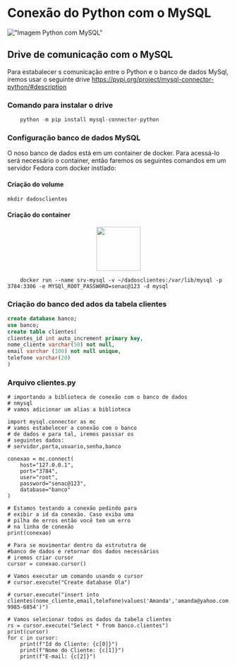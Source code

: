 # Conexão do Python com o MySQL

!["Imagem Python com MySQL"](https://miro.medium.com/v2/resize:fit:1358/1*5PSjhz9Xx-4cj4Dz2FrHkA.jpeg)

## Drive de comunicação com o MySQL
Para estabalecer s comunicação entre o Python e
 o banco de dados MySql, iremos usar o  seguinte drive
<a href="https://pypi.org/project/mysql-connector-python/#description"> https://pypi.org/project/mysql-connector-python/#description </a>

### Comando para instalar o drive
```python
    python -m pip install mysql-connector-python
```

### Configuração banco de dados MySQL
O noso banco de dados está em um container de docker. Para acessá-lo será necessário o container, então faremos os seguintes comandos em um servidor Fedora com docker instlado:

#### Criação do volume
```shell
mkdir dadosclientes
```

#### Criação do container
<center>
<img src="https://cdn.iconscout.com/icon/free/png-256/free-docker-226091.png" height="100" width="100">
</center>

```shell
    docker run --name srv-mysql -v ~/dadosclientes:/var/lib/mysql -p 3784:3306 -e MYSQl_ROOT_PASSW0RD=senac@123 -d mysql
```

### Criação do banco ded ados da tabela clientes

```sql
create database banco;
use banco;
create table clientes(
clientes_id int auto_increment primary key,
nome_cliente varchar(50) not null,
email varchar (100) not null unique,
telefone varchar(20)
)
```

### Arquivo clientes.py

```
# importando a biblioteca de conexão com o banco de dados
# nmysql
# vamos adicionar um alias a biblioteca

import mysql.connector as mc
# vamos estabelecer a conexão com o banco 
# de dados e para tal, iremos passsar os 
# seguintes dados: 
# servidor,porta,usuario,senha,banco

conexao = mc.connect(
    host="127.0.0.1",
    port="3784",
    user="root",
    password="senac@123",
    database="banco"
)

# Estamos testando a conexão pedindo para
# exibir a id da conexão. Caso exiba uma
# pilha de erros então você tem um erro
# na linha de conexão
print(conexao)

# Para se movimentar dentro da estrututra de
#banco de dados e retornar dos dados necessários
# iremos criar cursor
cursor = conexao.cursor()

# Vamos executar um comando usando o cursor
# cursor.execute("Create database Ola")

# cursor.execute("insert into clientes(nome_cliente,email,telefone)values('Amanda','amanda@yahoo.com.br','(54) 9985-6854')")

# Vamos selecionar todos os dados da tabela clientes
rs = cursor.execute("Select * from banco.clientes")
print(cursor)
for c in cursor:
    print(f"Id do Cliente: {c[0]}")
    print(f"Nome do Cliente: {c[1]}")
    print(f"E-mail: {c[2]}")

```